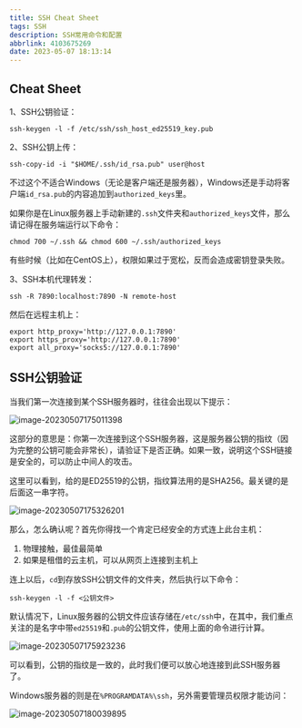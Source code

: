 ```yaml
---
title: SSH Cheat Sheet
tags: SSH
description: SSH常用命令和配置
abbrlink: 4103675269
date: 2023-05-07 18:13:14
---
```



## Cheat Sheet

1、SSH公钥验证：

```shell
ssh-keygen -l -f /etc/ssh/ssh_host_ed25519_key.pub
```

2、SSH公钥上传：

```shell
ssh-copy-id -i "$HOME/.ssh/id_rsa.pub" user@host
```

不过这个不适合Windows（无论是客户端还是服务器），Windows还是手动将客户端`id_rsa.pub`的内容追加到`authorized_keys`里。

如果你是在Linux服务器上手动新建的`.ssh`文件夹和`authorized_keys`文件，那么请记得在服务端运行以下命令：

```shell
chmod 700 ~/.ssh && chmod 600 ~/.ssh/authorized_keys
```

有些时候（比如在CentOS上），权限如果过于宽松，反而会造成密钥登录失败。

3、SSH本机代理转发：

```shell
ssh -R 7890:localhost:7890 -N remote-host
```

然后在远程主机上：

```shell
export http_proxy='http://127.0.0.1:7890'
export https_proxy='http://127.0.0.1:7890'
export all_proxy='socks5://127.0.0.1:7890'
```

## SSH公钥验证

当我们第一次连接到某个SSH服务器时，往往会出现以下提示：

![image-20230507175011398](https://wexcdn.com/img/image-20230507175011398.png)

这部分的意思是：你第一次连接到这个SSH服务器，这是服务器公钥的指纹（因为完整的公钥可能会非常长），请验证下是否正确。如果一致，说明这个SSH链接是安全的，可以防止中间人的攻击。

这里可以看到，给的是ED25519的公钥，指纹算法用的是SHA256。最关键的是后面这一串字符。

![image-20230507175326201](https://wexcdn.com/img/image-20230507175326201.png)

那么，怎么确认呢？首先你得找一个肯定已经安全的方式连上此台主机：

1. 物理接触，最佳最简单
2. 如果是租借的云主机，可以从网页上连接到主机上

连上以后，`cd`到存放SSH公钥文件的文件夹，然后执行以下命令：

```shell
ssh-keygen -l -f <公钥文件>
```

默认情况下，Linux服务器的公钥文件应该存储在`/etc/ssh`中，在其中，我们重点关注的是名字中带`ed25519`和`.pub`的公钥文件，使用上面的命令进行计算。

![image-20230507175923236](https://wexcdn.com/img/image-20230507175923236.png)

可以看到，公钥的指纹是一致的，此时我们便可以放心地连接到此SSH服务器了。

Windows服务器的则是在`%PROGRAMDATA%\ssh`，另外需要管理员权限才能访问：

![image-20230507180039895](https://wexcdn.com/img/image-20230507180039895.png)
